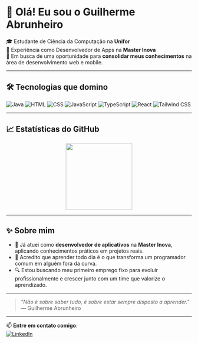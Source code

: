 # 👋 Olá! Eu sou o Guilherme Abrunheiro

🎓 Estudante de Ciência da Computação na **Unifor**  
💼 Experiência como Desenvolvedor de Apps na **Master Inova**  
🚀 Em busca de uma oportunidade para **consolidar meus conhecimentos** na área de desenvolvimento web e mobile.

---

## 🛠️ Tecnologias que domino

![Java](https://img.shields.io/badge/Java-%23ED8B00?style=for-the-badge&logo=java&logoColor=white)
![HTML](https://img.shields.io/badge/HTML5-%23E34F26?style=for-the-badge&logo=html5&logoColor=white)
![CSS](https://img.shields.io/badge/CSS3-%231572B6?style=for-the-badge&logo=css3&logoColor=white)
![JavaScript](https://img.shields.io/badge/JavaScript-%23F7DF1E?style=for-the-badge&logo=javascript&logoColor=black)
![TypeScript](https://img.shields.io/badge/TypeScript-%23007ACC?style=for-the-badge&logo=typescript&logoColor=white)
![React](https://img.shields.io/badge/React-%2361DAFB?style=for-the-badge&logo=react&logoColor=black)
![Tailwind CSS](https://img.shields.io/badge/TailwindCSS-%2306B6D4?style=for-the-badge&logo=tailwindcss&logoColor=white)

---

## 📈 Estatísticas do GitHub

<div align="center">
  <img height="180em" src="https://github-readme-stats.vercel.app/api/top-langs/?username=GuiAbrunheiro&layout=compact&theme=radical"/>
</div>

---

## ✨ Sobre mim

- 🤝 Já atuei como **desenvolvedor de aplicativos** na **Master Inova**, aplicando conhecimentos práticos em projetos reais.
- 🧠 Acredito que aprender todo dia é o que transforma um programador comum em alguém fora da curva.
- 🔍 Estou buscando meu primeiro emprego fixo para evoluir profissionalmente e crescer junto com um time que valorize o aprendizado.

---

> _"Não é sobre saber tudo, é sobre estar sempre disposto a aprender."_  
> — Guilherme Abrunheiro

---

📫 **Entre em contato comigo**:  
[![LinkedIn](https://img.shields.io/badge/-LinkedIn-0A66C2?style=for-the-badge&logo=linkedin&logoColor=white)](https://www.linkedin.com/in/guilherme-abrunheiro/)  
